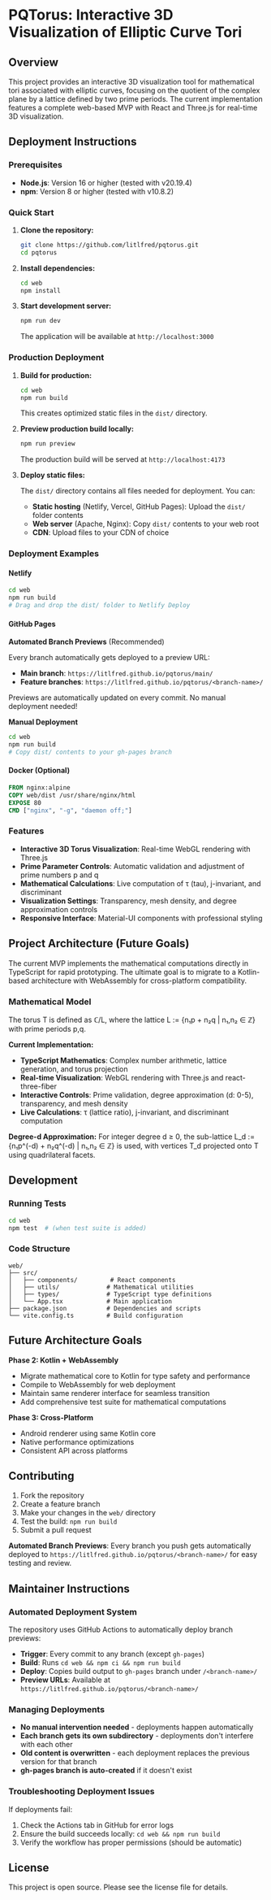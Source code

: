  # PQTorus: Interactive 3D Visualization of Elliptic Curve Tori

## Overview

This project provides an interactive 3D visualization tool for mathematical tori associated with elliptic curves, focusing on the quotient of the complex plane by a lattice defined by two prime periods. The current implementation features a complete web-based MVP with React and Three.js for real-time 3D visualization.

## Deployment Instructions

### Prerequisites

- **Node.js**: Version 16 or higher (tested with v20.19.4)
- **npm**: Version 8 or higher (tested with v10.8.2)

### Quick Start

1. **Clone the repository:**
   ```bash
   git clone https://github.com/litlfred/pqtorus.git
   cd pqtorus
   ```

2. **Install dependencies:**
   ```bash
   cd web
   npm install
   ```

3. **Start development server:**
   ```bash
   npm run dev
   ```
   
   The application will be available at `http://localhost:3000`

### Production Deployment

1. **Build for production:**
   ```bash
   cd web
   npm run build
   ```
   
   This creates optimized static files in the `dist/` directory.

2. **Preview production build locally:**
   ```bash
   npm run preview
   ```
   
   The production build will be served at `http://localhost:4173`

3. **Deploy static files:**
   
   The `dist/` directory contains all files needed for deployment. You can:
   
   - **Static hosting** (Netlify, Vercel, GitHub Pages): Upload the `dist/` folder contents
   - **Web server** (Apache, Nginx): Copy `dist/` contents to your web root
   - **CDN**: Upload files to your CDN of choice

### Deployment Examples

#### Netlify
```bash
cd web
npm run build
# Drag and drop the dist/ folder to Netlify Deploy
```

#### GitHub Pages

**Automated Branch Previews** (Recommended)

Every branch automatically gets deployed to a preview URL:
- **Main branch**: `https://litlfred.github.io/pqtorus/main/`
- **Feature branches**: `https://litlfred.github.io/pqtorus/<branch-name>/`

Previews are automatically updated on every commit. No manual deployment needed!

**Manual Deployment**
```bash
cd web
npm run build
# Copy dist/ contents to your gh-pages branch
```

#### Docker (Optional)
```dockerfile
FROM nginx:alpine
COPY web/dist /usr/share/nginx/html
EXPOSE 80
CMD ["nginx", "-g", "daemon off;"]
```

### Features

- **Interactive 3D Torus Visualization**: Real-time WebGL rendering with Three.js
- **Prime Parameter Controls**: Automatic validation and adjustment of prime numbers p and q
- **Mathematical Calculations**: Live computation of τ (tau), j-invariant, and discriminant
- **Visualization Settings**: Transparency, mesh density, and degree approximation controls
- **Responsive Interface**: Material-UI components with professional styling

## Project Architecture (Future Goals)

The current MVP implements the mathematical computations directly in TypeScript for rapid prototyping. The ultimate goal is to migrate to a Kotlin-based architecture with WebAssembly for cross-platform compatibility.

### Mathematical Model

The torus T is defined as ℂ/L, where the lattice L := {n₁p + n₂q | n₁,n₂ ∈ ℤ} with prime periods p,q. 

**Current Implementation:**
- **TypeScript Mathematics**: Complex number arithmetic, lattice generation, and torus projection
- **Real-time Visualization**: WebGL rendering with Three.js and react-three-fiber
- **Interactive Controls**: Prime validation, degree approximation (d: 0-5), transparency, and mesh density
- **Live Calculations**: τ (lattice ratio), j-invariant, and discriminant computation

**Degree-d Approximation:** 
For integer degree d ≥ 0, the sub-lattice L_d := {n₁p^(-d) + n₂q^(-d) | n₁,n₂ ∈ ℤ} is used, with vertices T_d projected onto T using quadrilateral facets.

## Development

### Running Tests
```bash
cd web
npm test  # (when test suite is added)
```

### Code Structure
```
web/
├── src/
│   ├── components/         # React components
│   ├── utils/             # Mathematical utilities
│   ├── types/             # TypeScript type definitions
│   └── App.tsx            # Main application
├── package.json           # Dependencies and scripts
└── vite.config.ts         # Build configuration
```

## Future Architecture Goals

**Phase 2: Kotlin + WebAssembly**
- Migrate mathematical core to Kotlin for type safety and performance
- Compile to WebAssembly for web deployment
- Maintain same renderer interface for seamless transition
- Add comprehensive test suite for mathematical computations

**Phase 3: Cross-Platform**
- Android renderer using same Kotlin core
- Native performance optimizations
- Consistent API across platforms

## Contributing

1. Fork the repository
2. Create a feature branch
3. Make your changes in the `web/` directory
4. Test the build: `npm run build`
5. Submit a pull request

**Automated Branch Previews**: Every branch you push gets automatically deployed to `https://litlfred.github.io/pqtorus/<branch-name>/` for easy testing and review.

## Maintainer Instructions

### Automated Deployment System

The repository uses GitHub Actions to automatically deploy branch previews:

- **Trigger**: Every commit to any branch (except `gh-pages`)
- **Build**: Runs `cd web && npm ci && npm run build`
- **Deploy**: Copies build output to `gh-pages` branch under `/<branch-name>/`
- **Preview URLs**: Available at `https://litlfred.github.io/pqtorus/<branch-name>/`

### Managing Deployments

- **No manual intervention needed** - deployments happen automatically
- **Each branch gets its own subdirectory** - deployments don't interfere with each other
- **Old content is overwritten** - each deployment replaces the previous version for that branch
- **gh-pages branch is auto-created** if it doesn't exist

### Troubleshooting Deployment Issues

If deployments fail:
1. Check the Actions tab in GitHub for error logs
2. Ensure the build succeeds locally: `cd web && npm run build`
3. Verify the workflow has proper permissions (should be automatic)

## License

This project is open source. Please see the license file for details.
